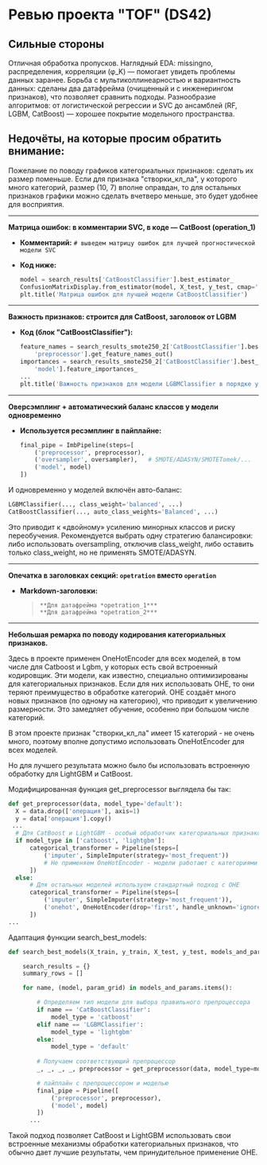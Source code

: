 # Ревью проекта "TOF" (DS42)

## Сильные стороны

Отличная обработка пропусков.
Наглядный EDA: missingno, распределения, корреляции (φ_K) — помогает увидеть проблемы данных заранее.
Борьба с мультиколлинеарностью и вариантность данных: сделаны два датафрейма (очищенный и с инженерингом признаков), что позволяет сравнить подходы.
Разнообразие алгоритмов: от логистической регрессии и SVC до ансамблей (RF, LGBM, CatBoost) — хорошее покрытие модельного пространства.


## Недочёты, на которые просим обратить внимание:

Пожелание по поводу графиков категориальных признаков: сделать их размер поменьше. Если для признака "створки_кл_ла", у которого много категорий, размер (10, 7) вполне оправдан, то для остальных признаков графики можно сделать вчетверо меньше, это будет удобнее для восприятия.

---

**Матрица ошибок: в комментарии SVC, в коде — CatBoost (operation_1)**

- **Комментарий:**
  `# выведем матрицу ошибок для лучшей прогностической модели SVC`

- **Код ниже:**
  ```python
  model = search_results['CatBoostClassifier'].best_estimator_
  ConfusionMatrixDisplay.from_estimator(model, X_test, y_test, cmap='Blues')
  plt.title('Матрица ошибок для лучшей модели CatBoostClassifier')
  ```
---

**Важность признаков: строится для CatBoost, заголовок от LGBM**

- **Код (блок "CatBoostClassifier"):**
  ```python
  feature_names = search_results_smote250_2['CatBoostClassifier'].best_estimator_.named_steps[
      'preprocessor'].get_feature_names_out()
  importances = search_results_smote250_2['CatBoostClassifier'].best_estimator_.named_steps[
      'model'].feature_importances_
  ...
  plt.title('Важность признаков для модели LGBMClassifier в порядке убывания')

---

**Оверсэмплинг + автоматический баланс классов у модели одновременно**

- **Используется ресэмплинг в пайплайне:**
  ```python
  final_pipe = ImbPipeline(steps=[
      ('preprocessor', preprocessor),
      ('oversampler', oversampler),   # SMOTE/ADASYN/SMOTETomek/...
      ('model', model)
  ])

И одновременно у моделей включён авто-баланс:

  ```python
  LGBMClassifier(..., class_weight='balanced', ...)
  CatBoostClassifier(..., auto_class_weights='Balanced', ...)
```

Это приводит к «двойному» усилению минорных классов и риску переобучения.
Рекомендуется выбрать одну стратегию балансировки:
либо использовать oversampling, отключив class_weight,
либо оставить только class_weight, но не применять SMOTE/ADASYN.

---
**Опечатка в заголовках секций: `opetration` вместо `operation`**

- **Markdown-заголовки:**
  > `**Для датафрейма *opetration_1***`  
  > `**Для датафрейма *opetration_2***`
---

**Небольшая ремарка по поводу кодирования категориальных признаков.**

Здесь в проекте применен OneHotEncoder для всех моделей, в том числе для Catboost и Lgbm, у которых есть свой встроенный кодировщик.
Эти модели, как известно, специально оптимизированы для категориальных признаков. Если для них использовать OHE,
то они теряют преимущество в обработке категорий. OHE создаёт много новых признаков (по одному на категорию),
что приводит к увеличению размерности. Это замедляет обучение, особенно при большом числе категорий.

В этом проекте  признак "створки_кл_ла" имеет 15 категорий -  не очень много, поэтому вполне допустимо использовать  OneHotEncoder для всех моделей.

Но для лучшего результата можно было бы использовать встроенную обработку для LightGBM и CatBoost.

Модифицированная функция get_preprocessor выглядела бы так:

  ```python
def get_preprocessor(data, model_type='default'):
    X = data.drop(['операция'], axis=1)
    y = data['операция'].copy()
   ...
    # Для CatBoost и LightGBM - особый обработчик категориальных признаков
    if model_type in ['catboost', 'lightgbm']:
        categorical_transformer = Pipeline(steps=[
            ('imputer', SimpleImputer(strategy='most_frequent'))
            # Не применяем OneHotEncoder - модели работают с категориями напрямую
        ])
    else:
        # Для остальных моделей используем стандартный подход с OHE
        categorical_transformer = Pipeline(steps=[
            ('imputer', SimpleImputer(strategy='most_frequent')),
            ('onehot', OneHotEncoder(drop='first', handle_unknown='ignore'))
        ])
...
```
Адаптация функции search_best_models:
```python
def search_best_models(X_train, y_train, X_test, y_test, models_and_params, data):

    search_results = {}
    summary_rows = []

    for name, (model, param_grid) in models_and_params.items():

        # Определяем тип модели для выбора правильного препроцессора
        if name == 'CatBoostClassifier':
            model_type = 'catboost'
        elif name == 'LGBMClassifier':
            model_type = 'lightgbm'
        else:
            model_type = 'default'
        
        # Получаем соответствующий препроцессор
        _, _, _, _, preprocessor = get_preprocessor(data, model_type=model_type)

        # пайплайн с препроцессором и моделью
        final_pipe = Pipeline([
            ('preprocessor', preprocessor),
            ('model', model)
        ])
      ...  
  ```      
Такой подход позволяет CatBoost и LightGBM использовать свои встроенные механизмы обработки категориальных признаков,
что обычно дает лучшие результаты, чем принудительное применение OHE.
  
